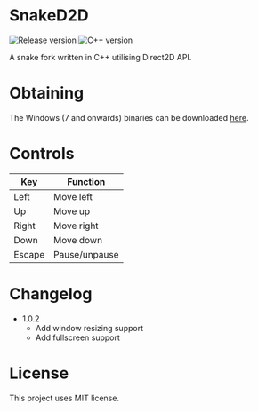 # SnakeD2D

![Release version](https://img.shields.io/badge/release-v1.0.2-green.svg)
![C++ version](https://img.shields.io/badge/version-C++20-blue.svg)

A snake fork written in C++ utilising Direct2D API.


# Obtaining

The Windows (7 and onwards) binaries can be downloaded [here](https://github.com/makuke1234/SnakeD2D/releases).


# Controls

| Key    | Function      |
|--------|---------------|
| Left   | Move left     |
| Up     | Move up       |
| Right  | Move right    |
| Down   | Move down     |
| Escape | Pause/unpause |


# Changelog

* 1.0.2
	* Add window resizing support
	* Add fullscreen support


# License

This project uses MIT license.
